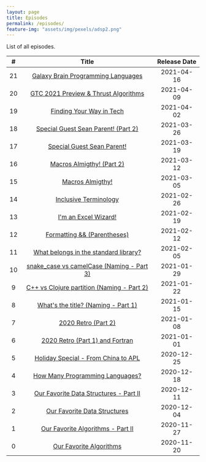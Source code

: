 ```yaml
---
layout: page
title: Episodes
permalink: /episodes/
feature-img: "assets/img/pexels/adsp2.png"
---
```


List of all episodes.

|   #   |                                               Title                                                | Release Date |
| :---: | :------------------------------------------------------------------------------------------------: | :----------: |
|  21   |    [Galaxy Brain Programming Languages](https://adspthepodcast.com/2021/04/16/Episode-21.html)     |  2021-04-16  |
|  20   |   [GTC 2021 Preview & Thrust Algorithms](https://adspthepodcast.com/2021/04/09/Episode-20.html)    |  2021-04-09  |
|  19   |         [Finding Your Way in Tech](https://adspthepodcast.com/2021/04/02/Episode-19.html)          |  2021-04-02  |
|  18   |    [Special Guest Sean Parent! (Part 2)](https://adspthepodcast.com/2021/03/26/Episode-18.html)    |  2021-03-26  |
|  17   |        [Special Guest Sean Parent!](https://adspthepodcast.com/2021/03/19/Episode-17.html)         |  2021-03-19  |
|  16   |         [Macros Almigthy! (Part 2)](https://adspthepodcast.com/2021/03/12/Episode-16.html)         |  2021-03-12  |
|  15   |             [Macros Almigthy!](https://adspthepodcast.com/2021/03/05/Episode-15.html)              |  2021-03-05  |
|  14   |           [Inclusive Terminology](https://adspthepodcast.com/2021/02/26/Episode-14.html)           |  2021-02-26  |
|  13   |           [I'm an Excel Wizard!](https://adspthepodcast.com/2021/02/19/Episode-13.html)            |  2021-02-19  |
|  12   |        [Formatting && (Parentheses)](https://adspthepodcast.com/2021/02/12/Episode-12.html)        |  2021-02-12  |
|  11   |   [What belongs in the standard library?](https://adspthepodcast.com/2021/02/05/Episode-11.html)   |  2021-02-05  |
|  10   | [snake_case vs camelCase (Naming - Part 3)](https://adspthepodcast.com/2021/01/29/Episode-10.html) |  2021-01-29  |
|   9   | [C++ vs Clojure partition (Naming - Part 2)](https://adspthepodcast.com/2021/01/22/Episode-9.html) |  2021-01-22  |
|   8   |    [What's the title? (Naming - Part 1)](https://adspthepodcast.com/2021/01/15/Episode-8.html)     |  2021-01-15  |
|   7   |            [2020 Retro (Part 2)](https://adspthepodcast.com/2021/01/08/Episode-7.html)             |  2021-01-08  |
|   6   |      [2020 Retro (Part 1) and Fortran](https://adspthepodcast.com/2021/01/01/Episode-6.html)       |  2021-01-01  |
|   5   |    [Holiday Special - From China to APL](https://adspthepodcast.com/2020/12/25/Episode-5.html)     |  2020-12-25  |
|   4   |      [How Many Programming Languages?](https://adspthepodcast.com/2020/12/18/Episode-4.html)       |  2020-12-18  |
|   3   |   [Our Favorite Data Structures - Part II](https://adspthepodcast.com/2020/12/11/Episode-3.html)   |  2020-12-11  |
|   2   |        [Our Favorite Data Structures](https://adspthepodcast.com/2020/12/04/Episode-2.html)        |  2020-12-04  |
|   1   |     [Our Favorite Algorithms - Part II](https://adspthepodcast.com/2020/11/27/Episode-1.html)      |  2020-11-27  |
|   0   |          [Our Favorite Algorithms](https://adspthepodcast.com/2020/11/20/Episode-0.html)           |  2020-11-20  |
